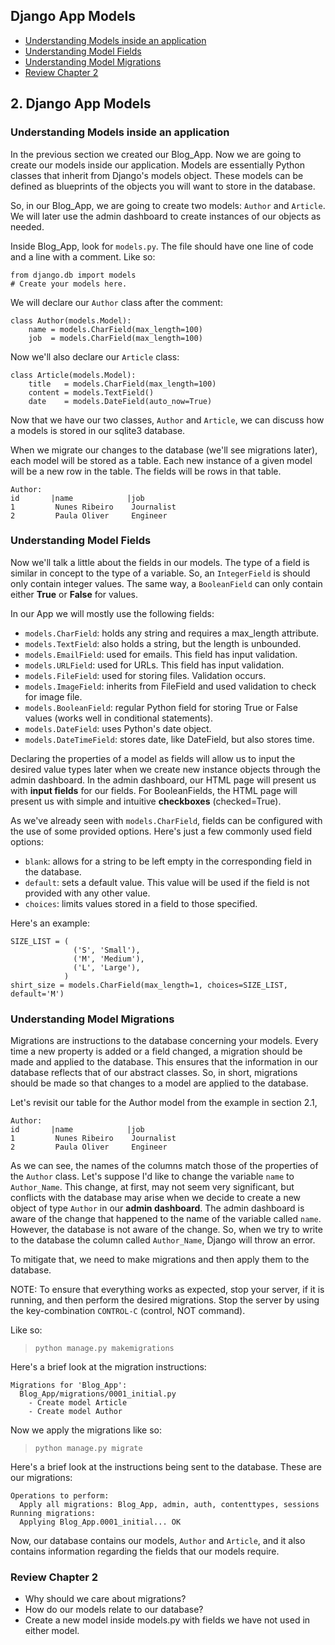 ## Django App Models
- [Understanding Models inside an application](#understanding-models-inside-an-application)
- [Understanding Model Fields](#Understanding-model-fields)
- [Understanding Model Migrations](#understanding-model-migrations)
- [Review Chapter 2](#review-chapter-2)




## 2. Django App Models
### Understanding Models inside an application
In the previous section we created our Blog_App. Now we are going to create our models inside our application. Models are essentially Python classes that inherit from Django's models object. These models can be defined as blueprints of the objects you will want to store in the database.

So, in our Blog_App, we are going to create two models: `Author` and `Article`. We will later use the admin dashboard to create instances of our objects as needed.

Inside Blog_App, look for `models.py`. The file should have one line of code and a line with a comment. Like so:

```
from django.db import models
# Create your models here.
```

We will declare our `Author` class after the comment:

```
class Author(models.Model):
    name = models.CharField(max_length=100)
    job  = models.CharField(max_length=100)
```

Now we'll also declare our `Article` class:

```
class Article(models.Model):
    title   = models.CharField(max_length=100)
    content = models.TextField()
    date    = models.DateField(auto_now=True)
```

Now that we have our two classes, `Author` and `Article`, we can discuss how a models is stored in our sqlite3 database.

When we migrate our changes to the database (we'll see migrations later), each model will be stored as a table. Each new instance of a given model will be a new row in the table. The fields will be rows in that table.

```
Author:
id       |name            |job
1         Nunes Ribeiro    Journalist
2         Paula Oliver     Engineer
```

### Understanding Model Fields
Now we'll talk a little about the fields in our models. The type of a field is similar in concept to the type of a variable. So, an `IntegerField` is should only contain integer values. The same way, a `BooleanField` can only contain either **True** or **False** for values.

In our App we will mostly use the following fields:
- `models.CharField`: holds any string and requires a max_length attribute.
- `models.TextField`: also holds a string, but the length is unbounded.
- `models.EmailField`: used for emails. This field has input validation.
- `models.URLField`: used for URLs. This field has input validation.
- `models.FileField`: used for storing files. Validation occurs.
- `models.ImageField`: inherits from FileField and used validation to check for image file.
- `models.BooleanField`: regular Python field for storing True or False values (works well in conditional statements).
- `models.DateField`: uses Python's date object.
- `models.DateTimeField`: stores date, like DateField, but also stores time.

Declaring the properties of a model as fields will allow us to input the desired value types later when we create new instance objects through the admin dashboard. In the admin dashboard, our HTML page will present us with **input fields** for our fields. For BooleanFields, the HTML page will present us with simple and intuitive **checkboxes** (checked=True).

As we've already seen with `models.CharField`, fields can be configured with the use of some provided options. Here's just a few commonly used field options:
- `blank`: allows for a string to be left empty in the corresponding field in the database.
- `default`: sets a default value. This value will be used if the field is not provided with any other value.
- `choices`: limits values stored in a field to those specified.

Here's an example:

```
SIZE_LIST = (
              ('S', 'Small'),
              ('M', 'Medium'),
              ('L', 'Large'),
            )
shirt_size = models.CharField(max_length=1, choices=SIZE_LIST, default='M')
```

### Understanding Model Migrations
Migrations are instructions to the database concerning your models. Every time a new property is added or a field changed, a migration should be made and applied to the database. This ensures that the information in our database reflects that of our abstract classes. So, in short, migrations should be made so that changes to a model are applied to the database.

Let's revisit our table for the Author model from the example in section 2.1,

```
Author:
id       |name            |job
1         Nunes Ribeiro    Journalist
2         Paula Oliver     Engineer
```

As we can see, the names of the columns match those of the properties of the `Author` class. Let's suppose I'd like to change the variable `name` to `Author_Name`. This change, at first, may not seem very significant, but conflicts with the database may arise when we decide to create a new object of type `Author` in our **admin dashboard**. The admin dashboard is aware of the change that happened to the name of the variable called `name`. However, the database is not aware of the change. So, when we try to write to the database the column called `Author_Name`, Django will throw an error.

To mitigate that, we need to make migrations and then apply them to the database.

NOTE: To ensure that everything works as expected, stop your server, if it is running, and then perform the desired migrations. Stop the server by using the key-combination `CONTROL-C` (control, NOT command).

Like so:

> `python manage.py makemigrations`

Here's a brief look at the migration instructions:

```
Migrations for 'Blog_App':
  Blog_App/migrations/0001_initial.py
    - Create model Article
    - Create model Author
```

Now we apply the migrations like so:

> `python manage.py migrate`

Here's a brief look at the instructions being sent to the database. These are our migrations:

```
Operations to perform:
  Apply all migrations: Blog_App, admin, auth, contenttypes, sessions
Running migrations:
  Applying Blog_App.0001_initial... OK
```

Now, our database contains our models, `Author` and `Article`, and it also contains information regarding the fields that our models require.

### Review Chapter 2
- Why should we care about migrations?
- How do our models relate to our database?
- Create a new model inside models.py with fields we have not used in either model.
